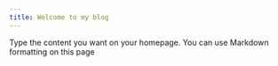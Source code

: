 ```yaml
---
title: Welcome to my blog
---
```


Type the content you want on your homepage. You can use Markdown formatting on this page
